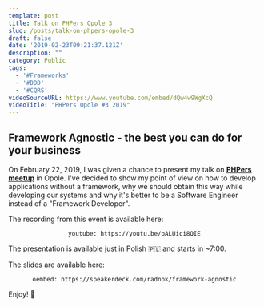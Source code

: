 ```yaml
---
template: post
title: Talk on PHPers Opole 3
slug: /posts/talk-on-phpers-opole-3
draft: false
date: '2019-02-23T09:21:37.121Z'
description: ""
category: Public
tags:
  - '#Frameworks'
  - '#DDD'
  - '#CQRS'
videoSourceURL: https://www.youtube.com/embed/dQw4w9WgXcQ
videoTitle: "PHPers Opole #3 2019"
---
```


## Framework Agnostic - the best you can do for your business

On February 22, 2019, I was given a chance to present my talk on **[PHPers meetup](https://www.facebook.com/events/restauracja-venezia/phpers-opole-3/387800895303484/)** in Opole. I've decided to show my point of view on how to develop applications without a framework, why we should obtain this way while developing our systems and why it's better to be a Software Engineer instead of a "Framework Developer".

The recording from this event is available here:

<div style="text-align: center;">

`youtube: https://youtu.be/oALUici8QIE`

</div>

The presentation is available just in Polish 🇵🇱 and starts in ~7:00.

The slides are available here:

<div style="text-align: center;">

`oembed: https://speakerdeck.com/radnok/framework-agnostic`

</div>

Enjoy! 🤟
